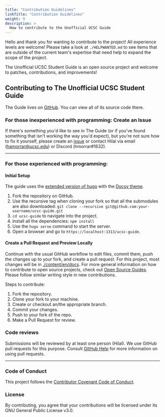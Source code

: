 ```yaml
---
title: "Contribution Guidelines"
linkTitle: "Contribution Guidelines"
weight: 9
description: >
  How to contribute to the Unofficial UCSC Guide
---
```


Hello and thank you for wanting to contribute to the project! All experience levels are welcome! Please take a look at ``./HELPWANTED.md`` to see items that are outside of the current team's expertise that need help to expand the scope of the project.

The Unofficial UCSC Student Guide is an open source project and welcome to patches, contributions, and improvements!

## Contributing to The Unofficial UCSC Student Guide
The Guide lives on [GitHub](https://github.com/hamorrar/ucsc-guide). You can view all of its source code there.

### For those inexperienced with programming: Create an Issue
If there's something you'd like to see in The Guide (or if you've found something that isn't working the way you'd expect), but you're not sure how to fix it yourself, please create an [issue](https://github.com/hamorrar/ucsc-guide/issues) or contact Hilal via email (hamorrar@ucsc.edu) or Discord (hmorrar#1632).

---

### For those experienced with programming:

#### **Initial Setup**
The guide uses the [extended version of hugo](https://github.com/gohugoio/hugo/releases) with the [Docsy theme](https://www.docsy.dev/docs/getting-started/).

1. Fork the repository on GitHub.
1. Use the recursive tag when cloning your fork so that all the submodules are also downloaded: `git clone --recursive git@github.com:your-username/ucsc-guide.git`
1. ``cd ucsc-guide`` to navigate into the project.
1. Install all the dependencies: `npm install`
1. Use the `hugo serve` command to start the server.
1. Open a browser and go to ``https://localhost:1313/ucsc-guide``.

#### **Create a Pull Request and Preview Locally**
Continue with the usual GitHub workflow to edit files, commit them, push the changes up to your fork, and create a pull request. For this project, most changes will be in [./content/en/docs](./content/en/docs/). For more general information on how to contribute to open source projects, check out [Open Source Guides](https://opensource.guide/how-to-contribute/). Please follow similar writing style in new contributions.

Steps to contribute:
1. Fork the repository.
1. Clone your fork to your machine.
1. Create or checkout an/the appropriate branch.
1. Commit your changes.
1. Push to your fork of the repo.
1. Make a Pull Request for review.

### Code reviews
Submissions will be reviewed by at least one person (Hilal). We use GitHub pull requests for this purpose. Consult [GitHub Help](https://help.github.com/articles/about-pull-requests/) for more information on using pull requests.

---

### Code of Conduct
This project follows the [Contributor Covenant Code of Conduct](./CODE_OF_CONDUCT.md).

### License
By contributing, you agree that your contributions will be licensed under its GNU General Public License v3.0.